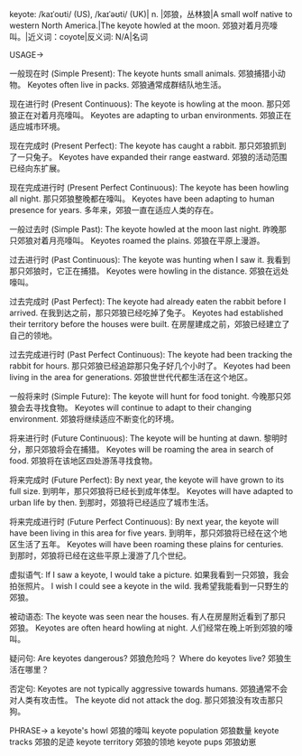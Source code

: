 keyote: /kaɪˈoʊti/ (US), /kaɪˈəʊti/ (UK)| n. |郊狼，丛林狼|A small wolf native to western North America.|The keyote howled at the moon. 郊狼对着月亮嚎叫。|近义词：coyote|反义词: N/A|名词

USAGE->

一般现在时 (Simple Present):
The keyote hunts small animals. 郊狼捕猎小动物。
Keyotes often live in packs. 郊狼通常成群结队地生活。

现在进行时 (Present Continuous):
The keyote is howling at the moon. 那只郊狼正在对着月亮嚎叫。
Keyotes are adapting to urban environments. 郊狼正在适应城市环境。


现在完成时 (Present Perfect):
The keyote has caught a rabbit. 那只郊狼抓到了一只兔子。
Keyotes have expanded their range eastward. 郊狼的活动范围已经向东扩展。


现在完成进行时 (Present Perfect Continuous):
The keyote has been howling all night. 那只郊狼整晚都在嚎叫。
Keyotes have been adapting to human presence for years. 多年来，郊狼一直在适应人类的存在。


一般过去时 (Simple Past):
The keyote howled at the moon last night. 昨晚那只郊狼对着月亮嚎叫。
Keyotes roamed the plains. 郊狼在平原上漫游。


过去进行时 (Past Continuous):
The keyote was hunting when I saw it. 我看到那只郊狼时，它正在捕猎。
Keyotes were howling in the distance. 郊狼在远处嚎叫。


过去完成时 (Past Perfect):
The keyote had already eaten the rabbit before I arrived. 在我到达之前，那只郊狼已经吃掉了兔子。
Keyotes had established their territory before the houses were built. 在房屋建成之前，郊狼已经建立了自己的领地。


过去完成进行时 (Past Perfect Continuous):
The keyote had been tracking the rabbit for hours. 那只郊狼已经追踪那只兔子好几个小时了。
Keyotes had been living in the area for generations. 郊狼世世代代都生活在这个地区。


一般将来时 (Simple Future):
The keyote will hunt for food tonight. 今晚那只郊狼会去寻找食物。
Keyotes will continue to adapt to their changing environment. 郊狼将继续适应不断变化的环境。


将来进行时 (Future Continuous):
The keyote will be hunting at dawn. 黎明时分，那只郊狼将会在捕猎。
Keyotes will be roaming the area in search of food. 郊狼将在该地区四处游荡寻找食物。


将来完成时 (Future Perfect):
By next year, the keyote will have grown to its full size. 到明年，那只郊狼将已经长到成年体型。
Keyotes will have adapted to urban life by then. 到那时，郊狼将已经适应了城市生活。


将来完成进行时 (Future Perfect Continuous):
By next year, the keyote will have been living in this area for five years. 到明年，那只郊狼将已经在这个地区生活了五年。
Keyotes will have been roaming these plains for centuries. 到那时，郊狼将已经在这些平原上漫游了几个世纪。


虚拟语气:
If I saw a keyote, I would take a picture. 如果我看到一只郊狼，我会拍张照片。
I wish I could see a keyote in the wild. 我希望我能看到一只野生的郊狼。


被动语态:
The keyote was seen near the houses. 有人在房屋附近看到了那只郊狼。
Keyotes are often heard howling at night. 人们经常在晚上听到郊狼的嚎叫。


疑问句:
Are keyotes dangerous? 郊狼危险吗？
Where do keyotes live? 郊狼生活在哪里？


否定句:
Keyotes are not typically aggressive towards humans. 郊狼通常不会对人类有攻击性。
The keyote did not attack the dog. 那只郊狼没有攻击那只狗。



PHRASE->
a keyote's howl  郊狼的嚎叫
keyote population  郊狼数量
keyote tracks  郊狼的足迹
keyote territory 郊狼的领地
keyote pups  郊狼幼崽

